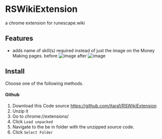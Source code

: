 # RSWikiExtension
a chrome extension for runescape.wiki

## Features

- adds name of skill(s) required instead of just the image on the Money Making pages.
before ![image](https://user-images.githubusercontent.com/7478231/198861344-08d5168e-4334-444f-8708-5ac3278a9f7c.png)
after ![image](https://user-images.githubusercontent.com/7478231/198861350-5d73d777-4012-4873-97b3-273c1acff03d.png)

## Install

Choose one of the following methods.

#### Github

1. Download this Code source https://github.com/jtara1/RSWikiExtension
2. Unzip it
2. Go to chrome://extensions/
3. Click `Load unpacked`
4. Navigate to the be in folder with the unzipped source code.
5. Click `Select Folder`
